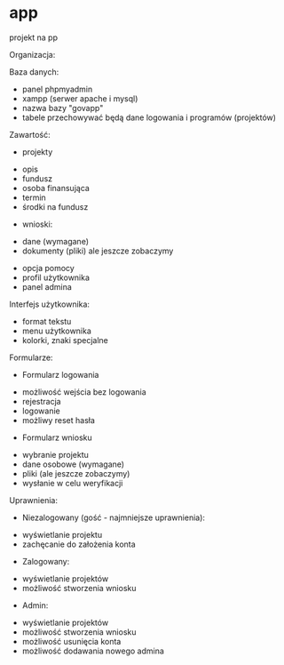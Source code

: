# app
projekt na pp

Organizacja:


Baza danych:

- panel phpmyadmin
- xampp (serwer apache i mysql)
- nazwa bazy "govapp"
- tabele przechowywać będą dane logowania i programów (projektów)


Zawartość:

- projekty
 * opis
 * fundusz
 * osoba finansująca
 * termin
 * środki na fundusz

- wnioski:
 * dane (wymagane)
 * dokumenty (pliki) ale jeszcze zobaczymy
- opcja pomocy
- profil użytkownika
- panel admina


Interfejs użytkownika:
- format tekstu
- menu użytkownika
- kolorki, znaki specjalne


Formularze:

- Formularz logowania
 * możliwość wejścia bez logowania
 * rejestracja 
 * logowanie
 * możliwy reset hasła

- Formularz wniosku
 * wybranie projektu
 * dane osobowe (wymagane)
 * pliki (ale jeszcze zobaczymy)
 * wysłanie w celu weryfikacji


Uprawnienia: 

- Niezalogowany (gość - najmniejsze uprawnienia):
 * wyświetlanie projektu
 * zachęcanie do założenia konta

- Zalogowany:
 * wyświetlanie projektów
 * możliwość stworzenia wniosku

- Admin:
 * wyświetlanie projektów
 * możliwość stworzenia wniosku
 * możliwość usunięcia konta
 * możliwość dodawania nowego admina